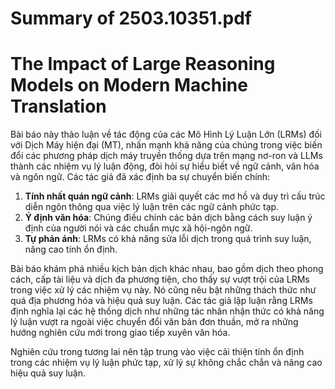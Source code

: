 # Summary of 2503.10351.pdf

# The Impact of Large Reasoning Models on Modern Machine Translation

Bài báo này thảo luận về tác động của các Mô Hình Lý Luận Lớn (LRMs) đối với Dịch Máy hiện đại (MT), nhấn mạnh khả năng của chúng trong việc biến đổi các phương pháp dịch máy truyền thống dựa trên mạng nơ-ron và LLMs thành các nhiệm vụ lý luận động, đòi hỏi sự hiểu biết về ngữ cảnh, văn hóa và ngôn ngữ. Các tác giả đã xác định ba sự chuyển biến chính:

1. **Tính nhất quán ngữ cảnh**: LRMs giải quyết các mơ hồ và duy trì cấu trúc diễn ngôn thông qua việc lý luận trên các ngữ cảnh phức tạp.
2. **Ý định văn hóa**: Chúng điều chỉnh các bản dịch bằng cách suy luận ý định của người nói và các chuẩn mực xã hội-ngôn ngữ.
3. **Tự phản ánh**: LRMs có khả năng sửa lỗi dịch trong quá trình suy luận, nâng cao tính ổn định.

Bài báo khám phá nhiều kịch bản dịch khác nhau, bao gồm dịch theo phong cách, cấp tài liệu và dịch đa phương tiện, cho thấy sự vượt trội của LRMs trong việc xử lý các nhiệm vụ này. Nó cũng nêu bật những thách thức như quá địa phương hóa và hiệu quả suy luận. Các tác giả lập luận rằng LRMs định nghĩa lại các hệ thống dịch như những tác nhân nhận thức có khả năng lý luận vượt ra ngoài việc chuyển đổi văn bản đơn thuần, mở ra những hướng nghiên cứu mới trong giao tiếp xuyên văn hóa. 

Nghiên cứu trong tương lai nên tập trung vào việc cải thiện tính ổn định trong các nhiệm vụ lý luận phức tạp, xử lý sự không chắc chắn và nâng cao hiệu quả suy luận.
